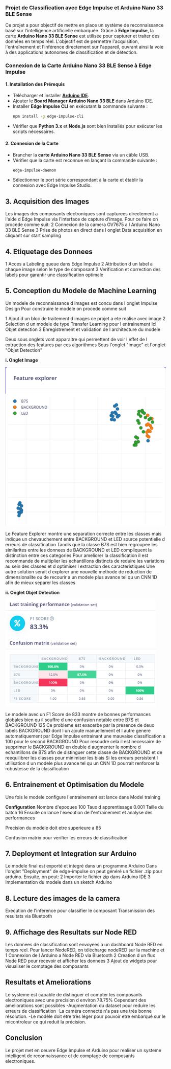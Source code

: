 ### Projet de Classification avec Edge Impulse et Arduino Nano 33 BLE Sense

Ce projet a pour objectif de mettre en place un système de reconnaissance basé sur l'intelligence artificielle embarquée. Grâce à **Edge Impulse**, la carte **Arduino Nano 33 BLE Sense** est utilisée pour capturer et traiter des données en temps réel. L'objectif est de permettre l'acquisition, l'entraînement et l'inférence directement sur l'appareil, ouvrant ainsi la voie à des applications autonomes de classification et de détection.

### Connexion de la Carte Arduino Nano 33 BLE Sense à Edge Impulse

#### 1. Installation des Prérequis
- Télécharger et installer **[Arduino IDE](https://www.arduino.cc/en/software)**.
- Ajouter le **Board Manager Arduino Nano 33 BLE** dans Arduino IDE.
- Installer **Edge Impulse CLI** en exécutant la commande suivante :
  ```sh
  npm install -g edge-impulse-cli
  ```
- Vérifier que **Python 3.x** et **Node.js** sont bien installés pour exécuter les scripts nécessaires.

#### 2. Connexion de la Carte
- Brancher la **carte Arduino Nano 33 BLE Sense** via un câble USB.
- Vérifier que la carte est reconnue en lançant la commande suivante :
  ```sh
  edge-impulse-daemon
  ```
- Sélectionner le port série correspondant à la carte et établir la connexion avec Edge Impulse Studio.

## 3. Acquisition des Images
Les images des composants electroniques sont capturees directement a l'aide d Edge Impulse via l'interface de capture d'image.
Pour ce faire on procède comme suit:
2 Connexion de la camera OV7675 a l Arduino Nano 33 BLE Sense
3 Prise de photos en direct dans l onglet Data acquisition en cliquant sur start sampling

## 4. Etiquetage des Donnees
1 Acces a Labeling queue dans Edge Impulse
2 Attribution d un label a chaque image selon le type de composant
3 Verification et correction des labels pour garantir une classification optimale

## 5. Conception du Modele de Machine Learning
Un modele de reconnaissance d images est concu dans l onglet Impulse Design
Pour construire le modele on procede comme suit

1 Ajout d un bloc de traitement d images  ce projet a ete realise avec image
2 Selection d un modele de type Transfer Learning pour l entrainement Ici Objet detection
3 Enregistrement et validation de l architecture du modele

Deux sous onglets vont apparaitre qui permettent de voir l effet de l extraction des features par ces algorithmes
Sous l'onglet "image" et l'onglet "Objet Detection"

**i. Onglet Image**


![overview](edge_image.PNG)

Le Feature Explorer montre une separation correcte entre les classes mais indique un chevauchement entre BACKGROUND et LED source potentielle d erreurs de classification Tandis que la classe B7S est bien regroupee les similarites entre les donnees de BACKGROUND et LED compliquent la distinction entre ces categories Pour ameliorer la classification il est recommande de multiplier les echantillons distincts de reduire les variations au sein des classes et d optimiser l extraction des caracteristiques Une autre solution serait d explorer une nouvelle methode de reduction de dimensionalite ou de recourir a un modele plus avance tel qu un CNN 1D afin de mieux separer les classes

**ii. Onglet Objet Detection**


![overview](objetDetection.PNG)

Le modele avec un F1 Score de 833 montre de bonnes performances globales bien qu il souffre d une confusion notable entre B7S et BACKGROUND 125 Ce probleme est exacerbe par la presence de deux labels BACKGROUND dont l un ajoute manuellement et l autre genere automatiquement par Edge Impulse entrainant une mauvaise classification a 100 pour le second BACKGROUND Pour resoudre cela il est necessaire de supprimer le BACKGROUND en double d augmenter le nombre d echantillons de B7S afin de distinguer cette classe de BACKGROUND et de reequilibrer les classes pour minimiser les biais Si les erreurs persistent l utilisation d un modele plus avance tel qu un CNN 1D pourrait renforcer la robustesse de la classification

## 6. Entrainement et Optimisation du Modele
Une fois le modele configure l'entrainement est lance dans Model training


**Configuration**
Nombre d'epoques 100
Taux d apprentissage 0.001
Taille du batch 16
Ensuite on lance l'execution de l'entrainement et analyse des performances

Precision du modele doit etre superieure a 85

Confusion matrix pour verifier les erreurs de classification

## 7. Deployment et Integration sur Arduino

Le modele final est exporté et integré dans un programme Arduino
Dans l'onglet "Deployment" de edge-impulse on peut généré un fichier .zip pour arduino.
Ensuite, on peut:
2 Importer le fichier zip dans Arduino IDE
3 Implementation du modele dans un sketch Arduino

## 8. Lecture des images de la camera

Execution de l'inference pour classifier le composant
Transmission des resultats via Bluetooth

## 9. Affichage des Resultats sur Node RED
Les donnees de classification sont envoyees a un dashboard Node RED en temps reel.
Pour lancer NodeRED, on télécharge nodeRED sur la machine et
1 Connexion de l Arduino a Node RED via Bluetooth
2 Creation d un flux Node RED pour recevoir et afficher les donnees
3 Ajout de widgets pour visualiser le comptage des composants

## Resultats et Ameliorations
Le systeme est capable de distinguer et compter les composants electroniques avec une precision d environ 78.75% Cependant des ameliorations sont possibles
-Augmentation du dataset pour reduire les erreurs de classification
-La caméra connecté n'a pas une très bonne résolution.
-Le modèle doit etre très léger pour pouvoir etre embarqué sur le micontroleur ce qui reduit la précision.

##  Conclusion
Le projet met en oeuvre Edge Impulse et Arduino pour realiser un systeme intelligent de reconnaissance et de comptage de composants electroniques. 

